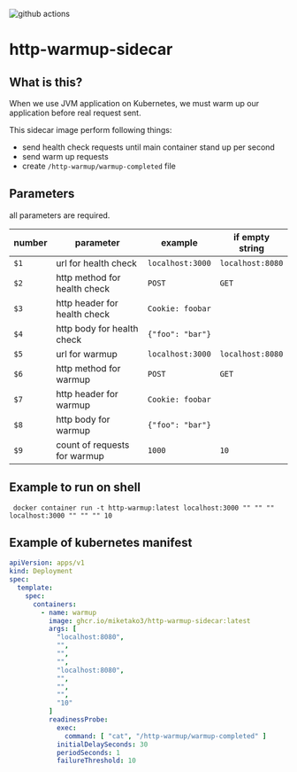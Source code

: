 ![github actions](https://github.com/miketako3/http-warmup-sidecar/actions/workflows/actions.yml/badge.svg)

# http-warmup-sidecar

## What is this?

When we use JVM application on Kubernetes, we must warm up our application before real request sent.

This sidecar image perform following things:

- send health check requests until main container stand up per second
- send warm up requests
- create `/http-warmup/warmup-completed` file

## Parameters

all parameters are required.

| number | parameter                    | example          | if empty string  |
|--------|------------------------------|------------------|------------------|
| `$1`   | url for health check         | `localhost:3000` | `localhost:8080` |
| `$2`   | http method for health check | `POST`           | `GET`            |
| `$3`   | http header for health check | `Cookie: foobar` |                  |
| `$4`   | http body for health check   | `{"foo": "bar"}` |                  |
| `$5`   | url for warmup               | `localhost:3000` | `localhost:8080` |
| `$6`   | http method for warmup       | `POST`           | `GET`            |
| `$7`   | http header for warmup       | `Cookie: foobar` |                  |
| `$8`   | http body for warmup         | `{"foo": "bar"}` |                  |
| `$9`   | count of requests for warmup | `1000`           | `10`             |

## Example to run on shell

```shell
 docker container run -t http-warmup:latest localhost:3000 "" "" "" localhost:3000 "" "" "" 10
```

## Example of kubernetes manifest

```yaml
apiVersion: apps/v1
kind: Deployment
spec:
  template:
    spec:
      containers:
        - name: warmup
          image: ghcr.io/miketako3/http-warmup-sidecar:latest
          args: [
            "localhost:8080",
            "",
            "",
            "",
            "localhost:8080",
            "",
            "",
            "",
            "10"
          ]
          readinessProbe:
            exec:
              command: [ "cat", "/http-warmup/warmup-completed" ]
            initialDelaySeconds: 30
            periodSeconds: 1
            failureThreshold: 10
```
